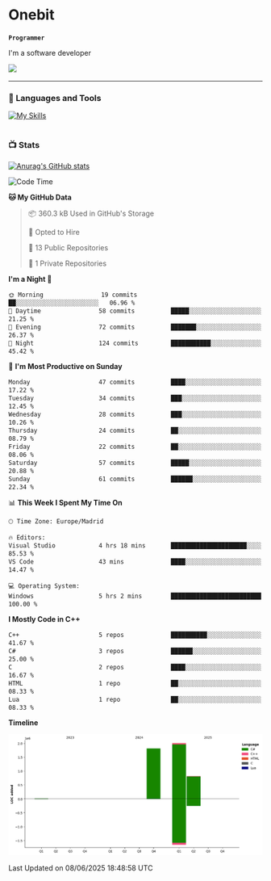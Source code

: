 # Onebit

**`Programmer`**

I'm a software developer

   ![](https://komarev.com/ghpvc/?username=onebit5&color=blueviolet)

---

### 🧰 Languages and Tools

[![My Skills](https://skillicons.dev/icons?i=cpp,c,cs,java,lua,unity,git,linux,github,discord,vscode,visualstudio)](https://skillicons.dev)
<br />

#

### 📺 Stats
[![Anurag's GitHub stats](https://github-readme-stats.vercel.app/api?username=onebit5&show_icons=true&theme=radical)](https://github.com/anuraghazra/github-readme-stats)                
<!--START_SECTION:waka-->
![Code Time](http://img.shields.io/badge/Code%20Time-305%20hrs%2032%20mins-blue)

**🐱 My GitHub Data** 

> 📦 360.3 kB Used in GitHub's Storage 
 > 
> 💼 Opted to Hire
 > 
> 📜 13 Public Repositories 
 > 
> 🔑 1 Private Repositories 
 > 
**I'm a Night 🦉** 

```text
🌞 Morning                19 commits          ██░░░░░░░░░░░░░░░░░░░░░░░   06.96 % 
🌆 Daytime                58 commits          █████░░░░░░░░░░░░░░░░░░░░   21.25 % 
🌃 Evening                72 commits          ███████░░░░░░░░░░░░░░░░░░   26.37 % 
🌙 Night                  124 commits         ███████████░░░░░░░░░░░░░░   45.42 % 
```
📅 **I'm Most Productive on Sunday** 

```text
Monday                   47 commits          ████░░░░░░░░░░░░░░░░░░░░░   17.22 % 
Tuesday                  34 commits          ███░░░░░░░░░░░░░░░░░░░░░░   12.45 % 
Wednesday                28 commits          ███░░░░░░░░░░░░░░░░░░░░░░   10.26 % 
Thursday                 24 commits          ██░░░░░░░░░░░░░░░░░░░░░░░   08.79 % 
Friday                   22 commits          ██░░░░░░░░░░░░░░░░░░░░░░░   08.06 % 
Saturday                 57 commits          █████░░░░░░░░░░░░░░░░░░░░   20.88 % 
Sunday                   61 commits          ██████░░░░░░░░░░░░░░░░░░░   22.34 % 
```


📊 **This Week I Spent My Time On** 

```text
🕑︎ Time Zone: Europe/Madrid

🔥 Editors: 
Visual Studio            4 hrs 18 mins       █████████████████████░░░░   85.53 % 
VS Code                  43 mins             ████░░░░░░░░░░░░░░░░░░░░░   14.47 % 

💻 Operating System: 
Windows                  5 hrs 2 mins        █████████████████████████   100.00 % 
```

**I Mostly Code in C++** 

```text
C++                      5 repos             ██████████░░░░░░░░░░░░░░░   41.67 % 
C#                       3 repos             ██████░░░░░░░░░░░░░░░░░░░   25.00 % 
C                        2 repos             ████░░░░░░░░░░░░░░░░░░░░░   16.67 % 
HTML                     1 repo              ██░░░░░░░░░░░░░░░░░░░░░░░   08.33 % 
Lua                      1 repo              ██░░░░░░░░░░░░░░░░░░░░░░░   08.33 % 
```



**Timeline**

![Lines of Code chart](https://raw.githubusercontent.com/Onebit5/Onebit5/main/assets/bar_graph.png)


 Last Updated on 08/06/2025 18:48:58 UTC
<!--END_SECTION:waka-->
